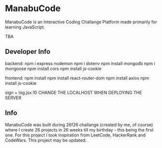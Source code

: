 # ManabuCode
ManabuCode is an Interactive Coding Challange Platform made primarily for learning JavaScript.

TBA

## Developer Info
backend:
npm i express nodemon
npm i dotenv
npm install mongodb
npm i mongoose
npm install cors
npm install js-cookie


frontend:
npm install 
npm install react-router-dom
npm install axios
npm install js-cookie

sign + log.jsx:10 CHANGE THE LOCALHOST WHEN DEPLOYING THE SERVER 

## Info
ManabuCode was built during 26f26 challange (created by me, of course) where I create 26 projects in 26 weeks till my birthday - this being the first one.
For this project I took inspiration from LeetCode, HackerRank and CodeWars. This project may be updated.